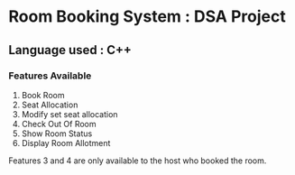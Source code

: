 
# Room Booking System : DSA Project
## Language used : C++
### Features Available
1. Book Room
2. Seat Allocation
3. Modify set seat allocation
4. Check Out Of Room
5. Show Room Status
6. Display Room Allotment

Features 3 and 4 are only available to the host who booked the room.
